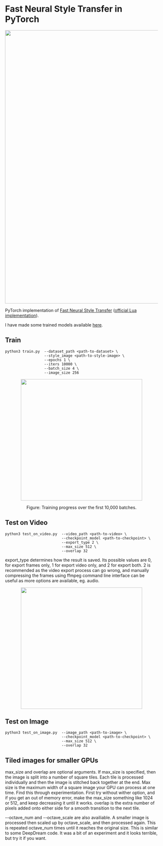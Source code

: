 # Fast Neural Style Transfer in PyTorch

<p align="center">
    <img src="assets/zurich.jpg" width="900"\>
</p>

PyTorch implementation of [Fast Neural Style Transfer](https://cs.stanford.edu/people/jcjohns/eccv16/) ([official Lua implementation](https://github.com/jcjohnson/fast-neural-style)).

I have made some trained models available [here](https://drive.google.com/drive/folders/1aRD6zakhcDImN2Y54qAT6f4801iLcCLB?usp=sharing).

## Train

```
python3 train.py  --dataset_path <path-to-dataset> \
                  --style_image <path-to-style-image> \
                  --epochs 1 \
                  --iters 10000 \
                  --batch_size 4 \
                  --image_size 256
```

<p align="center">
    <img src="assets/celeba_mosaic.gif" width="400"\>
</p>
<p align="center">
    Figure: Training progress over the first 10,000 batches.
</p>

## Test on Video

```
python3 test_on_video.py  --video_path <path-to-video> \
                          --checkpoint_model <path-to-checkpoint> \
                          --export_type 2 \
                          --max_size 512 \
                          --overlap 32
```

export_type determines how the result is saved. Its possible values are 0, for export frames only, 1 for export video only, and 2 for export both. 2 is recommended as the video export process can go wrong, and manually compressing the frames using ffmpeg command line interface can be useful as more options are available, eg. audio.

<p align="center">
    <img src="assets/stylized-celtics.gif" width="400"\>
</p>

## Test on Image

```
python3 test_on_image.py  --image_path <path-to-image> \
                          --checkpoint_model <path-to-checkpoint> \
                          --max_size 512 \
                          --overlap 32
```

## Tiled images for smaller GPUs

max_size and overlap are optional arguments. If max_size is specified, then the image is split into a number of square tiles. Each tile is processed individually and then the image is stitched back together at the end. Max size is the maximum width of a square image your GPU can process at one time. Find this through experimentation. First try without wither option, and if you get an out of memory error, make the max_size something like 1024 or 512, and keep decreasing it until it works. overlap is the extra number of pixels added onto either side for a smooth transition to the next tile.

--octave_num and --octave_scale are also availiable. A smaller image is processed then scaled up by octave_scale, and then processed again. This is repeated octave_num times until it reaches the original size. This is similar to some DeepDream code. It was a bit of an experiment and it looks terrible, but try it if you want.
